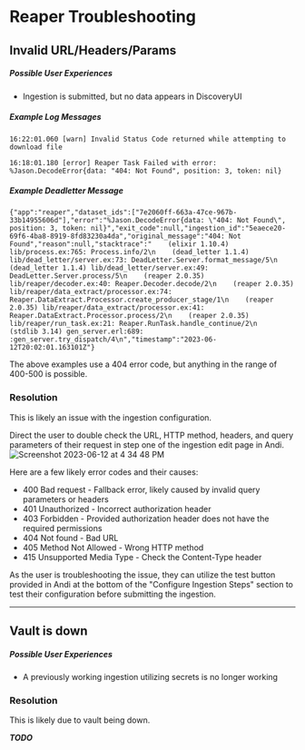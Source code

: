 # Reaper Troubleshooting

## Invalid URL/Headers/Params

##### Possible User Experiences
- Ingestion is submitted, but no data appears in DiscoveryUI

##### Example Log Messages
`16:22:01.060 [warn] Invalid Status Code returned while attempting to download file`

`16:18:01.180 [error] Reaper Task Failed with error: %Jason.DecodeError{data: "404: Not Found", position: 3, token: nil}`

##### Example Deadletter Message
```
{"app":"reaper","dataset_ids":["7e2060ff-663a-47ce-967b-33b14955606d"],"error":"%Jason.DecodeError{data: \"404: Not Found\", position: 3, token: nil}","exit_code":null,"ingestion_id":"5eaece20-69f6-4ba8-8919-8fd83230a4da","original_message":"404: Not Found","reason":null,"stacktrace":"    (elixir 1.10.4) lib/process.ex:765: Process.info/2\n    (dead_letter 1.1.4) lib/dead_letter/server.ex:73: DeadLetter.Server.format_message/5\n    (dead_letter 1.1.4) lib/dead_letter/server.ex:49: DeadLetter.Server.process/5\n    (reaper 2.0.35) lib/reaper/decoder.ex:40: Reaper.Decoder.decode/2\n    (reaper 2.0.35) lib/reaper/data_extract/processor.ex:74: Reaper.DataExtract.Processor.create_producer_stage/1\n    (reaper 2.0.35) lib/reaper/data_extract/processor.ex:41: Reaper.DataExtract.Processor.process/2\n    (reaper 2.0.35) lib/reaper/run_task.ex:21: Reaper.RunTask.handle_continue/2\n    (stdlib 3.14) gen_server.erl:689: :gen_server.try_dispatch/4\n","timestamp":"2023-06-12T20:02:01.163101Z"}
```

The above examples use a 404 error code, but anything in the range of 400-500 is possible. 

### Resolution
This is likely an issue with the ingestion configuration. 

Direct the user to double check the URL, HTTP method, headers, and query parameters of their request in step one of the ingestion edit page in Andi.
![Screenshot 2023-06-12 at 4 34 48 PM](https://github.com/UrbanOS-Public/smartcitiesdata/assets/79878368/6c12d88b-1ccd-4299-aced-70adb44c3985)

Here are a few likely error codes and their causes:
- 400 Bad request - Fallback error, likely caused by invalid query parameters or headers
- 401 Unauthorized - Incorrect authorization header
- 403 Forbidden - Provided authorization header does not have the required permissions
- 404 Not found - Bad URL
- 405 Method Not Allowed - Wrong HTTP method
- 415 Unsupported Media Type - Check the Content-Type header

As the user is troubleshooting the issue, they can utilize the test button provided in Andi at the bottom of the "Configure Ingestion Steps" section to test their configuration before submitting the ingestion.

***

## Vault is down

##### Possible User Experiences
- A previously working ingestion utilizing secrets is no longer working

### Resolution
This is likely due to vault being down.

***TODO***